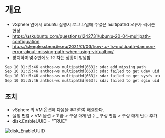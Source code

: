 # 개요
 - vSphere 안에서 ubuntu 실행시 로그 파일에 수많은 multipathd 오류가 찍히는 현상
 - https://askubuntu.com/questions/1242731/ubuntu-20-04-multipath-configuration
 - https://sleeplessbeastie.eu/2021/01/06/how-to-fix-multipath-daemon-error-about-missing-path-when-using-virtualbox/
 - 방치하며 몇주만에도 1G 차는 상황이 발생함
```txt
Sep 10 01:15:46 anthos-ws multipathd[663]: sda: add missing path
Sep 10 01:15:46 anthos-ws multipathd[663]: sda: failed to get udev uid: Invalid argument
Sep 10 01:15:46 anthos-ws multipathd[663]: sda: failed to get sysfs uid: Invalid argument
Sep 10 01:15:46 anthos-ws multipathd[663]: sda: failed to get sgio uid: No such file or directory
```

## 조치
 - vSphere 의 VM 옵션에 다음을 추가하여 해결한다.
 - 설정 편집 > VM 옵션 > 고급 > 구성 매개 변수 _ 구성 편집 > 구성 매개 변수 추가
 - disk.EnableUUID = "TRUE"

![disk_EnableUUID](https://user-images.githubusercontent.com/979297/132785363-c53654ff-fbb2-46b5-bab9-2ea74279a701.png)

